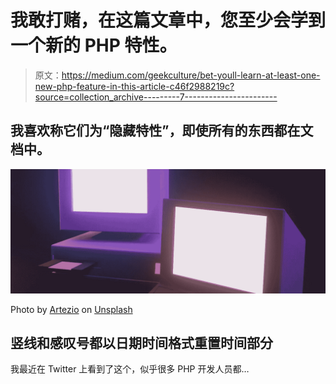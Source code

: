 # 我敢打赌，在这篇文章中，您至少会学到一个新的 PHP 特性。

> 原文：<https://medium.com/geekculture/bet-youll-learn-at-least-one-new-php-feature-in-this-article-c46f2988219c?source=collection_archive---------7----------------------->

## 我喜欢称它们为“隐藏特性”，即使所有的东西都在文档中。

![](img/800a2cdbdbb53c5000665530ced33e08.png)

Photo by [Artezio](https://unsplash.com/@artezio?utm_source=unsplash&utm_medium=referral&utm_content=creditCopyText) on [Unsplash](https://unsplash.com/t/3d-renders?utm_source=unsplash&utm_medium=referral&utm_content=creditCopyText)

## 竖线和感叹号都以日期时间格式重置时间部分

我最近在 Twitter 上看到了这个，似乎很多 PHP 开发人员都…